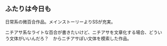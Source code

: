 ## ふたりは今日も

日常系の微百合作品。メインストーリーよりSSが充実。

ニチアサ系なライトな百合が書きたいけど、ニチアサを文章化する場合、どういう文体がいいんだろ？　からニチアサぽい文体を模索した作品。
